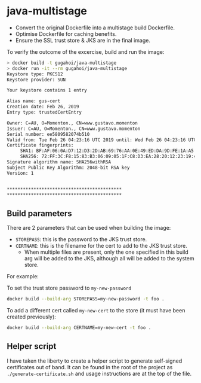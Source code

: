 # java-multistage

- Convert the original Dockerfile into a multistage build Dockerfile.
- Optimise Dockerfile for caching benefits.
- Ensure the SSL trust store & JKS are in the final image.

To verify the outcome of the excercise, build and run the image:

```bash
> docker build -t gugahoi/java-multistage
> docker run -it --rm gugahoi/java-multistage
Keystore type: PKCS12
Keystore provider: SUN

Your keystore contains 1 entry

Alias name: gus-cert
Creation date: Feb 26, 2019
Entry type: trustedCertEntry

Owner: C=AU, O=Momenton., CN=www.gustavo.momenton
Issuer: C=AU, O=Momenton., CN=www.gustavo.momenton
Serial number: ee5809582074b510
Valid from: Tue Feb 26 04:23:16 UTC 2019 until: Wed Feb 26 04:23:16 UTC 2020
Certificate fingerprints:
	 SHA1: BF:AF:06:0A:D7:12:D3:2D:AB:69:76:AA:0E:49:ED:DA:9D:FE:1A:A5
	 SHA256: 72:FF:3C:F8:15:83:B3:06:09:05:1F:C8:D3:EA:28:20:12:23:19:40:77:4B:63:6F:97:5A:10:C2:F3:83:FA:7B
Signature algorithm name: SHA256withRSA
Subject Public Key Algorithm: 2048-bit RSA key
Version: 1


*******************************************
*******************************************
```

## Build parameters

There are 2 parameters that can be used when building the image:

- `STOREPASS`: this is the password to the JKS trust store.
- `CERTNAME`: this is the filename for the cert to add to the JKS trust store.
  - When multiple files are present, only the one specified in this build arg will be added to the JKS, although all will be added to the system store.

For example:

To set the trust store password to `my-new-password`

```bash
docker build --build-arg STOREPASS=my-new-password -t foo .
```

To add a different cert called `my-new-cert` to the store (it must have been created previously):

```bash
docker build --build-arg CERTNAME=my-new-cert -t foo .
```

## Helper script

I have taken the liberty to create a helper script to generate self-signed certificates out of band.
It can be found in the root of the project as `./generate-certificate.sh` and usage instructions are
at the top of the file.
